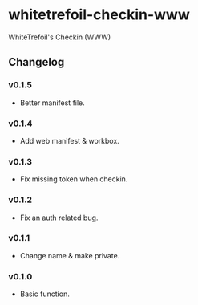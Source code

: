 whitetrefoil-checkin-www
========================

WhiteTrefoil's Checkin (WWW)

Changelog
---------

### v0.1.5

* Better manifest file.

### v0.1.4

* Add web manifest & workbox.

### v0.1.3

* Fix missing token when checkin.

### v0.1.2

* Fix an auth related bug.

### v0.1.1

* Change name & make private.

### v0.1.0

* Basic function.
